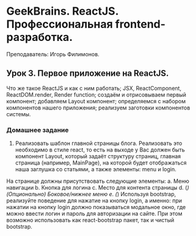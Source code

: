 # GeekBrains. ReactJS. Профессиональная frontend-разработка.
Преподаватель: Игорь Филимонов.

## Урок 3. Первое приложение на ReactJS.
Что же такое ReactJS и как с ним работать; JSX, ReactComponent, ReactDOM.render, Render function; создаём и отрисовываем первый компонент; добавляем Layout компонент; определяемся с набором компонентов нашего приложения; реализуем заготовки компонентов системы.

### Домашнее задание

1. Реализовать шаблон главной страницы блога. Реализовать это необходимо в стиле react, то есть на выходе у Вас должен быть компонент Layout, который задаёт структуру страниц, главная страница (например, MainPage), на которой будет отображаться наша заглушка со статьями, а также элементы: menu и login.

На странице должны присутствовать следующие элементы:
a. Меню навигации
b. Кнопка для логина
c. Место для контента страницы
d. (*) (Опционально) Боковое/нижнее меню
e. (*) Используя bootstrap, реализуйте поведение для нажатие на кнопку login, а именно: при нажатии на кнопку login должно показываться модальное окно, где можно ввести логин и пароль для авторизации на сайте. При этом возможно использовать как react-bootstrap пакет, так и чистый bootstrap.